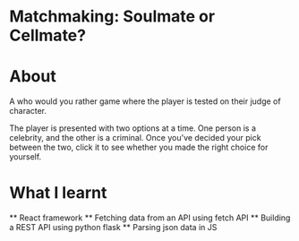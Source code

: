 # Matchmaking: Soulmate or Cellmate?

# About
A who would you rather game where the player is tested on their judge of character. 

The player is presented with two options at a time. One person is a celebrity, and the other is a criminal. Once you've decided your pick between the two, click it to see whether you made the right choice for yourself.


# What I learnt
** React framework
** Fetching data from an API using fetch API
** Building a REST API using python flask
** Parsing json data in JS
